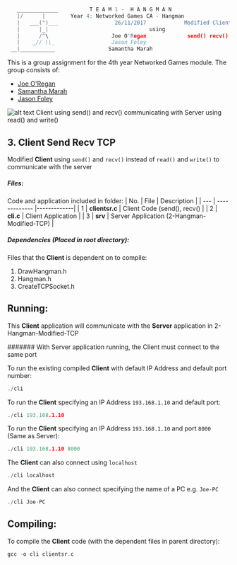 ```c
   _____________          T E A M 1 -  H A N G M A N
   |/      |        Year 4: Networked Games CA - Hangman
   |   ___(")___                  26/11/2017			Modified Client
   |      |_| 							     using
   |      /^\                    Joe O'Regan			 send() recv()
   |    _// \\_                  Jason Foley
 __|___________                 Samantha Marah
```

This is a group assignment for the 4th year Networked Games module. The group consists of:
  * [Joe O'Regan](https://github.com/joeaoregan)
  * [Samantha Marah](https://github.com/jasfoley)
  * [Jason Foley](https://github.com/samanthamarah)

![alt text](https://raw.githubusercontent.com/joeaoregan/Yr4-NetworkGames-Hangman/master/Screenshots/3ModifiedClientSendRecv.png "Modified Client using send() and recv()")
Client using send() and recv() communicating with Server using read() and write()

## 3. Client Send Recv TCP

Modified **Client** using `send()` and `recv()` instead of `read()` and `write()` to communicate with the server

##### Files:

Code and application included in folder:
| No. | File  | Description |
| --- | ------------- |-------------|
| 1 | **clientsr.c** | Client Code (send(), recv() |
| 2 | **cli.c** | Client Application |
| 3 | **srv** | Server Application (2-Hangman-Modified-TCP) |

##### Dependencies (Placed in root directory):
Files that the **Client** is dependent on to compile:

1. DrawHangman.h
2. Hangman.h
3. CreateTCPSocket.h

## Running:

This **Client** application will communicate with the **Server** application in 2-Hangman-Modified-TCP

####### With Server application running, the Client must connect to the same port

To run the existing compiled **Client** with default IP Address and default port number: 
```c
./cli
```

To run the **Client** specifying an IP Address `193.168.1.10` and default port: 
```c
./cli 193.168.1.10
```

To run the **Client** specifying an IP Address `193.168.1.10` and port `8000` (Same as Server): 
```c
./cli 193.168.1.10 8000
```

The **Client** can also connect using `localhost`
```c
./cli localhost
```

And the **Client** can also connect specifying the name of a PC e.g. `Joe-PC`
```c
./cli Joe-PC
```

## Compiling:

To compile the **Client** code (with the dependent files in parent directory):
```c
gcc -o cli clientsr.c
```

